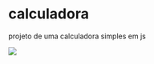 # calculadora
projeto de uma calculadora simples em js

<img src="https://cdn.discordapp.com/attachments/861759647370313768/889277475522224158/Screenshot_363.png">
